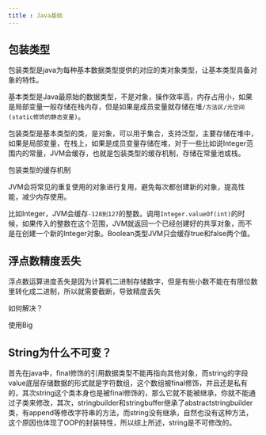 ```yaml
---
title : Java基础
---
```


## 包装类型

包装类型是java为每种基本数据类型提供的对应的类对象类型，让基本类型具备对象的特性。

基本类型是Java最原始的数据类型，不是对象，操作效率高，内存占用小，如果是局部变量一般存储在栈内存，但是如果是成员变量就存储在堆`/方法区/元空间(static修饰的静态变量)`。

包装类型是基本类型的类，是对象，可以用于集合，支持泛型，主要存储在堆中，如果是局部变量，在栈上，如果是成员变量存储在堆，对于一些比如说Integer范围内的常量，JVM会缓存，也就是包装类型的缓存机制，存储在常量池或栈。

包装类型的缓存机制

JVM会将常见的重复使用的对象进行复用，避免每次都创建新的对象，提高性能，减少内存使用。

比如Integer，JVM会缓存`-128到127`的整数。调用`Integer.valueOf(int)`的时候，如果传入的整数在这个范围，JVM就返回一个已经创建好的共享对象，而不是在创建一个新的Integer对象。Boolean类型JVM只会缓存true和false两个值。

## 浮点数精度丢失

浮点数运算进度丢失是因为计算机二进制存储数字，但是有些小数不能在有限位数里转化成二进制，所以就需要截断，导致精度丢失

如何解决？

使用Big

## String为什么不可变？

首先在java中，final修饰的引用数据类型不能再指向其他对象，而string的字段value底层存储数据的形式就是字符数组，这个数组被final修饰，并且还是私有的，其次string这个类本身也是被final修饰的，那么它就不能被继承，你就不能通过子类来修改，其次，stringbuilder和stringbuffer继承了abstractstringbuilder类，有append等修改字符串的方法，而string没有继承，自然也没有这种方法，这个原因也体现了OOP的封装特性，所以综上所述，string是不可修改的。

